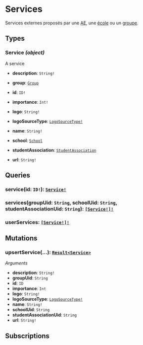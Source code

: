 # Services
<html><head></head><body>
<p>Services externes proposés par une <a href="../student-associations">AE</a>, une <a href="../schools">école</a> ou un <a href="../groups">groupe</a>.</p></body></html>

## Types


### Service *(object)*
A service

- **description**: `String!`
  
  
  
  
  
- **group**: [`Group`](./groups.md#group-object)
  
  
  
  
  
- **id**: `ID!`
  
  
  
  
  
- **importance**: `Int!`
  
  
  
  
  
- **logo**: `String!`
  
  
  
  
  
- **logoSourceType**: [`LogoSourceType!`](./services.md#logosourcetype-enum)
  
  
  
  
  
- **name**: `String!`
  
  
  
  
  
- **school**: [`School`](./schools.md#school-object)
  
  
  
  
  
- **studentAssociation**: [`StudentAssociation`](./student-associations.md#studentassociation-object)
  
  
  
  
  
- **url**: `String!`
  
  
  
  
  

## Queries
### service(id: `ID!`): [`Service!`](./services.md#service-object)





### services(groupUid: `String`, schoolUid: `String`, studentAssociationUid: `String`): [`[Service!]!`](./services.md#service-object)





### userServices: [`[Service!]!`](./services.md#service-object)





## Mutations
### upsertService(...): [`Result<Service>`](./services.md#service-object)



*Arguments*

- **description**: `String!`
- **groupUid**: `String`
- **id**: `ID`
- **importance**: `Int`
- **logo**: `String!`
- **logoSourceType**: [`LogoSourceType!`](./services.md#logosourcetype-enum)
- **name**: `String!`
- **schoolUid**: `String`
- **studentAssociationUid**: `String`
- **url**: `String!`


## Subscriptions